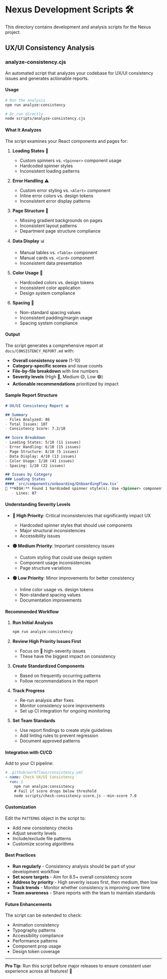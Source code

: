 # Nexus Development Scripts 🛠️

This directory contains development and analysis scripts for the Nexus project.

## UX/UI Consistency Analysis

### **analyze-consistency.cjs**

An automated script that analyzes your codebase for UX/UI consistency issues and generates actionable reports.

#### **Usage**

```bash
# Run the analysis
npm run analyze:consistency

# Or run directly
node scripts/analyze-consistency.cjs
```

#### **What It Analyzes**

The script examines your React components and pages for:

1. **Loading States** 🔄
   - Custom spinners vs. `<Spinner>` component usage
   - Hardcoded spinner styles
   - Inconsistent loading patterns

2. **Error Handling** ⚠️
   - Custom error styling vs. `<Alert>` component
   - Inline error colors vs. design tokens
   - Inconsistent error display patterns

3. **Page Structure** 📐
   - Missing gradient backgrounds on pages
   - Inconsistent layout patterns
   - Department page structure compliance

4. **Data Display** 📊
   - Manual tables vs. `<Table>` component
   - Manual cards vs. `<Card>` component
   - Inconsistent data presentation

5. **Color Usage** 🎨
   - Hardcoded colors vs. design tokens
   - Inconsistent color application
   - Design system compliance

6. **Spacing** 📏
   - Non-standard spacing values
   - Inconsistent padding/margin usage
   - Spacing system compliance

#### **Output**

The script generates a comprehensive report at `docs/CONSISTENCY_REPORT.md` with:

- **Overall consistency score** (1-10)
- **Category-specific scores** and issue counts
- **File-by-file breakdown** with line numbers
- **Severity levels** (High 🔴, Medium 🟡, Low 🟢)
- **Actionable recommendations** prioritized by impact

#### **Sample Report Structure**

```markdown
# UX/UI Consistency Report 📊

## Summary
- Files Analyzed: 86
- Total Issues: 107  
- Consistency Score: 7.2/10

## Score Breakdown
- Loading States: 5/10 (11 issues)
- Error Handling: 6/10 (15 issues)
- Page Structure: 8/10 (5 issues)
- Data Display: 4/10 (13 issues)
- Color Usage: 1/10 (41 issues)
- Spacing: 1/10 (22 issues)

## Issues by Category
### Loading States
#### `src/components/onboarding/OnboardingFlow.tsx`
🔴 **HIGH:** Found 1 hardcoded spinner style(s). Use <Spinner> component instead.
   - Lines: 87
```

#### **Understanding Severity Levels**

- **🔴 High Priority**: Critical inconsistencies that significantly impact UX
  - Hardcoded spinner styles that should use components
  - Major structural inconsistencies
  - Accessibility issues

- **🟡 Medium Priority**: Important consistency issues
  - Custom styling that could use design system
  - Component usage inconsistencies
  - Page structure variations

- **🟢 Low Priority**: Minor improvements for better consistency
  - Inline color usage vs. design tokens
  - Non-standard spacing values
  - Documentation improvements

#### **Recommended Workflow**

1. **Run Initial Analysis**
   ```bash
   npm run analyze:consistency
   ```

2. **Review High Priority Issues First**
   - Focus on 🔴 high-severity issues
   - These have the biggest impact on consistency

3. **Create Standardized Components**
   - Based on frequently occurring patterns
   - Follow recommendations in the report

4. **Track Progress**
   - Re-run analysis after fixes
   - Monitor consistency score improvements
   - Set up CI integration for ongoing monitoring

5. **Set Team Standards**
   - Use report findings to create style guidelines
   - Add linting rules to prevent regression
   - Document approved patterns

#### **Integration with CI/CD**

Add to your CI pipeline:

```yaml
# .github/workflows/consistency.yml
- name: Check UX/UI Consistency
  run: |
    npm run analyze:consistency
    # Fail if score drops below threshold
    node scripts/check-consistency-score.js --min-score 7.0
```

#### **Customization**

Edit the `PATTERNS` object in the script to:
- Add new consistency checks
- Adjust severity levels
- Include/exclude file patterns
- Customize scoring algorithms

#### **Best Practices**

- **Run regularly** - Consistency analysis should be part of your development workflow
- **Set score targets** - Aim for 8.5+ overall consistency score
- **Address by priority** - High severity issues first, then medium, then low
- **Track trends** - Monitor whether consistency is improving over time
- **Team awareness** - Share reports with the team to maintain standards

#### **Future Enhancements**

The script can be extended to check:
- Animation consistency
- Typography patterns
- Accessibility compliance
- Performance patterns
- Component prop usage
- Design token coverage

---

**Pro Tip**: Run this script before major releases to ensure consistent user experience across all features! 🚀 